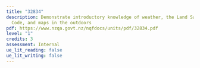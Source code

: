 ```yaml
---
title: "32834"
description: Demonstrate introductory knowledge of weather, the Land Safety
  Code, and maps in the outdoors
pdf: https://www.nzqa.govt.nz/nqfdocs/units/pdf/32834.pdf
level: "1"
credits: 3
assessment: Internal
ue_lit_reading: false
ue_lit_writing: false
---
```

